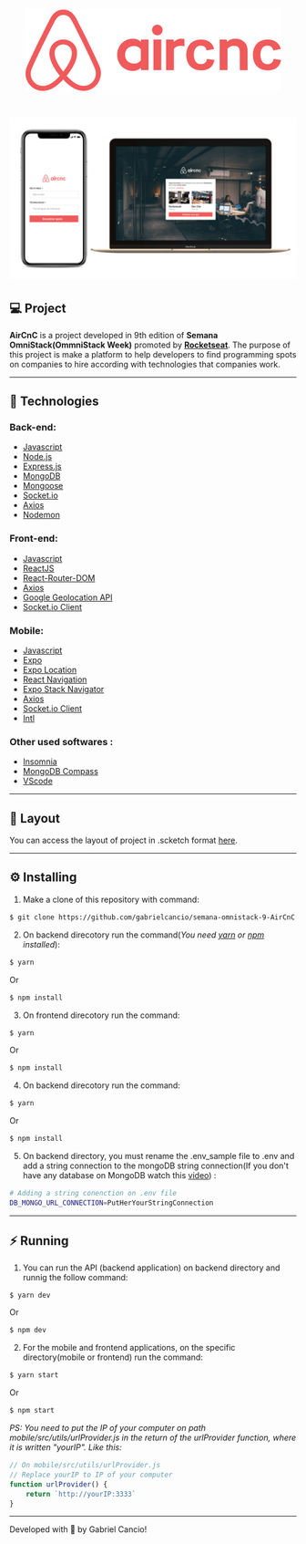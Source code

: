 <h1 align="center">
  <img src="./.github/logo.png">
</h1>

<h1 align="center">
  <img src="./.github/aircnc.png" />
</h1>

## :computer: Project
**AirCnC** is a project developed in 9th edition of **Semana OmniStack(OmmniStack Week)** promoted by **[Rocketseat](https://github.com/Rocketseat)**. The purpose of this project is make a platform to help developers to find programming spots on companies to hire according with technologies that companies work.  

---

## :rocket: Technologies
### **Back-end:**
- [Javascript](https://developer.mozilla.org/en-US/docs/Web/JavaScript)
- [Node.js](https://nodejs.org/en/)
- [Express.js](https://expressjs.com/)
- [MongoDB](https://www.mongodb.com/)
- [Mongoose](https://mongoosejs.com/)
- [Socket.io](https://socket.io/)
- [Axios](https://github.com/axios/axios)
- [Nodemon](https://nodemon.io/)

### **Front-end:**
- [Javascript](https://developer.mozilla.org/)
- [ReactJS](https://pt-br.reactjs.org/)
- [React-Router-DOM](https://reactrouter.com/web/guides/quick-start)
- [Axios](https://github.com/axios/axios)
- [Google Geolocation API](https://developers.google.com/maps/documentation/geolocation/overview?hl=pt&utm_source=google&utm_medium=cpc&utm_campaign=FY18-Q2-global-demandgen-paidsearchonnetworkhouseads-cs-maps_contactsal_saf&utm_content=text-ad-none-none-DEV_c-CRE_436364851126-ADGP_Hybrid%20%7C%20AW%20SEM%20%7C%20BKWS%20~%20Places%20%7C%20EXA%20%7C%20Google%20Maps%20Geolocation%20API-KWID_43700044401406153-aud-595609270041%3Akwd-300650646226-userloc_9074281&utm_term=KW_google%20geolocation%20api-ST_google%20geolocation%20api)
- [Socket.io Client](https://socket.io/docs/client-api/)

### **Mobile:**
- [Javascript](https://developer.mozilla.org/en-US/docs/Web/JavaScript)
- [Expo](https://expo.io/)
- [Expo Location](https://docs.expo.io/versions/latest/sdk/location/)
- [React Navigation](https://reactnavigation.org/docs/getting-started/)
- [Expo Stack Navigator](https://reactnavigation.org/docs/stack-navigator/)
- [Axios](https://github.com/axios/axios)
- [Socket.io Client](https://socket.io/docs/client-api/)
- [Intl]()

### **Other used softwares :**
- [Insomnia](https://insomnia.rest/download)
- [MongoDB Compass](https://www.mongodb.com/products/compass)
- [VScode](https://code.visualstudio.com/)

---

## 🔖 Layout
You can access the layout of project in .scketch format [here](https://rocketseat-cdn.s3-sa-east-1.amazonaws.com/semana-omnistack/aircnc.sketch).

---

## :gear: Installing
1. Make a clone of this repository with command: 
```bash
$ git clone https://github.com/gabrielcancio/semana-omnistack-9-AirCnC.git

```

2. On backend direcotory run the command(*You need [yarn](https://yarnpkg.com/getting-started/install) or [npm](https://www.npmjs.com/get-npm) installed*): 
```bash
$ yarn
```
Or
```bash
$ npm install 
```
3. On frontend direcotory run the command: 
```bash
$ yarn
```
Or
```bash
$ npm install
```
4. On backend direcotory run the command:
```bash
$ yarn
```
Or
```bash
$ npm install

```
5. On backend directory, you must rename the .env_sample file to .env and add a string connection to the mongoDB string connection(If you don't have any database on MongoDB watch this [video](https://youtu.be/rPqRyYJmx2g)) :
```bash
# Adding a string conenction on .env file
DB_MONGO_URL_CONNECTION=PutHerYourStringConnection
```

---

## :zap: Running
1. You can run the API (backend application) on backend directory and runnig the follow command:
```bash
$ yarn dev
```
Or
```bash
$ npm dev
``` 

2. For the mobile and frontend applications, on the specific directory(mobile or frontend) run the command:
```bash
$ yarn start
```
Or
```bash
$ npm start
``` 

*PS: You need to put the IP of your computer on path mobile/src/utils/urlProvider.js in the return of the urlProvider function, where it is written "yourIP". Like this:*

```javascript
// On mobile/src/utils/urlProvider.js
// Replace yourIP to IP of your computer
function urlProvider() {
    return `http://yourIP:3333` 
}
```
---
Developed with :purple_heart: by Gabriel Cancio!